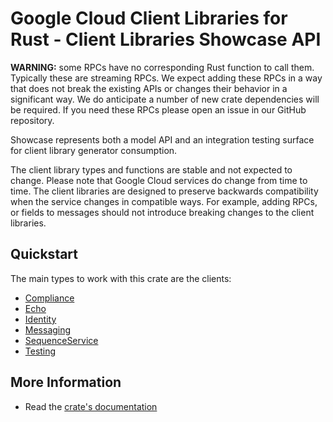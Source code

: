 # Google Cloud Client Libraries for Rust - Client Libraries Showcase API

<!-- Code generated by sidekick. DO NOT EDIT. -->


**WARNING:** some RPCs have no corresponding Rust function to call them.
Typically these are streaming RPCs. We expect adding these RPCs in a
way that does not break the existing APIs or changes their behavior in a
significant way. We do anticipate a number of new crate dependencies
will be required. If you need these RPCs please open an issue in our
GitHub repository.

Showcase represents both a model API and an integration testing surface for
client library generator consumption.

The client library types and functions are stable and not expected to change.
Please note that Google Cloud services do change from time to time. The client
libraries are designed to preserve backwards compatibility when the service
changes in compatible ways. For example, adding RPCs, or fields to messages
should not introduce breaking changes to the client libraries.

## Quickstart

The main types to work with this crate are the clients:

- [Compliance]
- [Echo]
- [Identity]
- [Messaging]
- [SequenceService]
- [Testing]

## More Information

- Read the [crate's documentation](https://docs.rs/google-cloud-showcase-v1beta1/latest/google-cloud-showcase-v1beta1)

[Compliance]: https://docs.rs/google-cloud-showcase-v1beta1/latest/google_cloud_showcase_v1beta1/client/struct.Compliance.html
[Echo]: https://docs.rs/google-cloud-showcase-v1beta1/latest/google_cloud_showcase_v1beta1/client/struct.Echo.html
[Identity]: https://docs.rs/google-cloud-showcase-v1beta1/latest/google_cloud_showcase_v1beta1/client/struct.Identity.html
[Messaging]: https://docs.rs/google-cloud-showcase-v1beta1/latest/google_cloud_showcase_v1beta1/client/struct.Messaging.html
[SequenceService]: https://docs.rs/google-cloud-showcase-v1beta1/latest/google_cloud_showcase_v1beta1/client/struct.SequenceService.html
[Testing]: https://docs.rs/google-cloud-showcase-v1beta1/latest/google_cloud_showcase_v1beta1/client/struct.Testing.html
